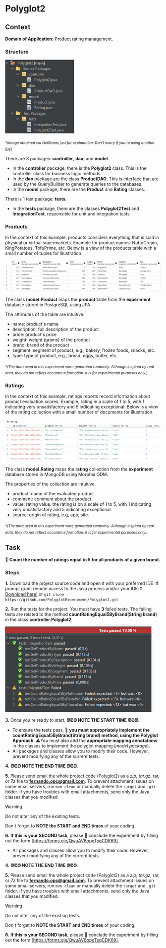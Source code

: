 # Polyglot2

## Context

**Domain of Application:** Product rating management.

### Structure

![Structure](/docs/structure.png)

<sub>*_(Image obtained via NetBeans just for explanation. Don't worry if you're using another IDE)_</sub>

There are 3 packages: **controller**, **dao**, and **model**.
- In the **controller** package, there is the **Polyglot2** class. This is the controller class for business logic methods.
- In the **dao** package are the class **ProductDAO**. This is interface that are used by the QueryBuilder to generate queries to the databases.
- In the **model** package, there are the **Product** and **Rating** classes. 

There is 1 test package: **tests**.
- In the **tests** package, there are the classes **Polyglot2Test** and **IntegrationTest**, responsible for unit and integration tests.

### Products

In the context of this example, products considers everything that is sold in physical or virtual supermarkets. Example for product names: NuttyCream, KingPotatoes, TofuPrime, etc. Below is a view of the products table with a small number of tuples for illustration.

![Table](/docs/table.png)

The class **model.Product** maps the **product** table from the **experiment** database stored in PostgreSQL using JPA.

The attributes of the table are intuitive.
- name: product's name
- description: full description of the product
- price: product's price
- weight: weight (grams) of the product
- brand: brand of the product
- segment: segment of product, e.g., bakery, frozen foods, snacks, etc.
- type: type of product, e.g., bread, eggs, butter, etc.

<sub>*_(The data used in this experiment were generated randomly. Although inspired by real data, they do not reflect accurate information. It is for experimental purposes only.)_</sub>

### Ratings

In the context of this example, ratings reports record information about product evaluation scores. Example, rating in a scale of 1 to 5, with 1 indicating very unsatisfactory and 5 indicating exceptional. Below is a view of the rating collection with a small number of documents for illustration.

![Collection](/docs/collection.png)

The class **model.Rating** maps the **rating** collection from the **experiment** database stored in MongoDB using Morphia ODM.

The properties of the collection are intuitive.
- product: name of the evaluated product
- comment: comment about the product.
- value: rating value. the rating is on a scale of 1 to 5, with 1 indicating very unsatisfactory and 5 indicating exceptional.
- source: origin of rating, e.g, app, site.

<sub>*_(The data used in this experiment were generated randomly. Although inspired by real data, they do not reflect accurate information. It is for experimental purposes only.)_</sub>

## Task

🎯 **Count the number of ratings equal to 5 for all products of a given brand.**

### Steps

**1.** Download the project source code and open it with your preferred IDE. If prompt grant remote access to the Java process and/or your IDE.
⏬ [Download here!](https://codeload.github.com/PolyglotExperiment/Polyglot2/zip/refs/heads/main) or `git clone https://github.com/PolyglotExperiment/Polyglot2.git`

**2.** Run the tests for the project. You must have **3** failed tests. The failing tests are related to the method **countRatingEqual5ByBrand(String brand)** in the class **controller.Polyglot2**.

![Tests](/docs/tests.png)

**3.** Once you're ready to start, **⏰⏰⏰ NOTE THE START TIME ⏰⏰⏰**.
- To ensure the tests pass, 🎯 **you must appropriately implement the countRatingEqual5ByBrand(String brand) method, using the Polyglot Approach**. ⚠️You must also add the **appropriate mapping annotations** in the classes to implement the polyglot mapping (_model package_).
- All packages and classes allow you to modify their code. However, prevent modifying any of the current tests.

**4.** **⏰⏰⏰ NOTE THE END TIME ⏰⏰⏰**.

**5.** Please send email the whole project code (Polyglot2) as a _zip_, _tar.gz_, rar, or _7z_ file to **fernando.opc@gmail.com**. To prevent attachment issues on some email servers, run `mvn clean` or manually delete the `target` and `.git` folder. If you have troubles with email attachments, send only the Java classes that you modified.
  
> [!WARNING]
> Do not alter any of the existing tests.
> 
> Don't forget to **NOTE the START and END times** of your coding.

**6.** **If this is your SECOND task**, please 🎯 conclude the experiment by filling out the form [https://forms.gle/QwuAV6opgTsqCDK69].

- All packages and classes allow you to modify their code. However, prevent modifying any of the current tests.

**4.** **⏰⏰⏰ NOTE THE END TIME ⏰⏰⏰**.

**5.** Please send email the whole project code (Polyglot2) as a _zip_, _tar.gz_, rar, or _7z_ file to **fernando.opc@gmail.com**. To prevent attachment issues on some email servers, run `mvn clean` or manually delete the `target` and `.git` folder. If you have troubles with email attachments, send only the Java classes that you modified.
  
> [!WARNING]
> Do not alter any of the existing tests.
> 
> Don't forget to **NOTE the START and END times** of your coding.

**6.** **If this is your SECOND task**, please 🎯 conclude the experiment by filling out the form [https://forms.gle/QwuAV6opgTsqCDK69].
